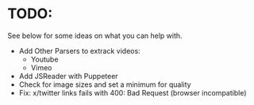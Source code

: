 # TODO: 

See below for some ideas on what you can help with.

- Add Other Parsers to extrack videos: 
    - Youtube
    - Vimeo
- Add JSReader with Puppeteer
- Check for image sizes and set a minimum for quality
- Fix: x/twitter links fails with 400: Bad Request (browser incompatible)